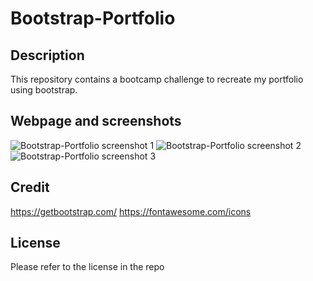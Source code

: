 # Bootstrap-Portfolio
## Description
This repository contains a bootcamp challenge to recreate my portfolio using bootstrap.
## Webpage and screenshots
![Bootstrap-Portfolio screenshot 1](https://user-images.githubusercontent.com/118216086/223863789-e34a66f8-752b-403f-bdff-ad80b5d7f4f7.png)
![Bootstrap-Portfolio screenshot 2](https://user-images.githubusercontent.com/118216086/223863855-94e23d6b-00d6-46fe-a5dc-57e397f792d6.png)
![Bootstrap-Portfolio screenshot 3](https://user-images.githubusercontent.com/118216086/223863864-508f1097-00c5-47a5-bbf9-4b20307342eb.png)

## Credit
https://getbootstrap.com/
https://fontawesome.com/icons
## License
Please refer to the license in the repo
